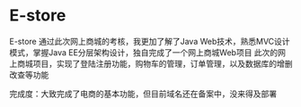 # E-store
E-store
通过此次网上商城的考核，我更加了解了Java Web技术，熟悉MVC设计模式，掌握Java EE分层架构设计，独自完成了一个网上商城Web项目
此次的网上商城项目，实现了登陆注册功能，购物车的管理，订单管理，以及数据库的增删改查等功能

完成度：大致完成了电商的基本功能，但目前域名还在备案中，没来得及部署
